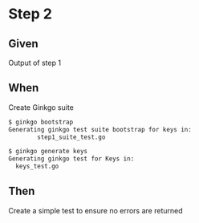 # Step 2

## Given
Output of step 1

## When
Create Ginkgo suite

```bash
$ ginkgo bootstrap
Generating ginkgo test suite bootstrap for keys in:
        step1_suite_test.go
```

```bash
$ ginkgo generate keys
Generating ginkgo test for Keys in:
  keys_test.go
```

## Then

Create a simple test to ensure no errors are returned